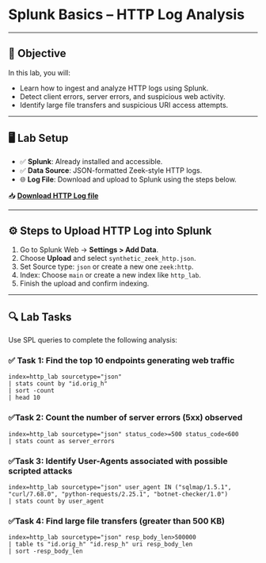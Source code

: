 # **Splunk Basics – HTTP Log Analysis**

---

## 🎯 Objective

In this lab, you will:
- Learn how to ingest and analyze HTTP logs using Splunk.
- Detect client errors, server errors, and suspicious web activity.
- Identify large file transfers and suspicious URI access attempts.

---

## 🖥️ Lab Setup

- ✅ **Splunk**: Already installed and accessible.
- ✅ **Data Source**: JSON-formatted Zeek-style HTTP logs.
- 🌐 **Log File**: Download and upload to Splunk using the steps below.

📥 **[Download HTTP Log file](https://github.com/iamthirumalesh/SOC-Resources/blob/main/Splunk/http_logs.json)**

---

## ⚙️ Steps to Upload HTTP Log into Splunk

1. Go to Splunk Web → **Settings > Add Data**.
2. Choose **Upload** and select `synthetic_zeek_http.json`.
3. Set Source type: `json` or create a new one `zeek:http`.
4. Index: Choose `main` or create a new index like `http_lab`.
5. Finish the upload and confirm indexing.

---

## 🔍 Lab Tasks

Use SPL queries to complete the following analysis:

### ✅ Task 1: Find the top 10 endpoints generating web traffic
```spl
index=http_lab sourcetype="json"
| stats count by "id.orig_h"
| sort -count
| head 10
```

### ✅Task 2: Count the number of server errors (5xx) observed
```spl
index=http_lab sourcetype="json" status_code>=500 status_code<600
| stats count as server_errors
```
### ✅Task 3: Identify User-Agents associated with possible scripted attacks
```spl
index=http_lab sourcetype="json" user_agent IN ("sqlmap/1.5.1", "curl/7.68.0", "python-requests/2.25.1", "botnet-checker/1.0")
| stats count by user_agent
```
### ✅Task 4: Find large file transfers (greater than 500 KB)
```spl
index=http_lab sourcetype="json" resp_body_len>500000
| table ts "id.orig_h" "id.resp_h" uri resp_body_len
| sort -resp_body_len
```
